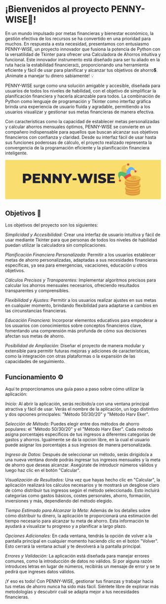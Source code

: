 # ¡Bienvenidos al proyecto PENNY-WISE🧮!

En un mundo impulsado por metas financieras y bienestar económico, la gestión efectiva de los recursos se ha convertido en una prioridad para muchos. En respuesta a esta necesidad, presentamos con entusiasmo PENNY-WISE, un proyecto innovador que fusiona la potencia de Python con la versatilidad de Tkinter para ofrecer una Calculadora de Ahorros intuitiva y funcional. Este innovador instrumento está diseñado para ser tu aliado en la ruta hacia la estabilidad financiera⚖️, proporcionando una herramienta eficiente y fácil de usar para planificar y alcanzar tus objetivos de ahorro💲. ¡Animate a manejar tu dinero sabiamente! 💡

PENNY-WISE surge como una solución amigable y accesible, diseñada para usuarios de todos los niveles de habilidad, con el objetivo de simplificar la planificación financiera y hacerla alcanzable para todos. La combinación de Python como lenguaje de programación y Tkinter como interfaz gráfica brinda una experiencia de usuario fluida y agradable, permitiendo a los usuarios visualizar y gestionar sus metas financieras de manera efectiva.

Con características como la capacidad de establecer metas personalizadas y calcular ahorros mensuales óptimos, PENNY-WISE se convierte en un compañero indispensable para aquellos que buscan alcanzar sus objetivos financieros con confianza y claridad. Desde su interfaz fácil de usar hasta sus funciones poderosas de cálculo, el proyecto realizado representa la convergencia de la programación eficiente y la planificación financiera inteligente. 

![](https://github.com/dsabogals/PENNY-WISE/blob/main/Banner.png)

## Objetivos 🏁

Los objetivos del proyecto son los siguientes:

*Simplicidad y Accesibilidad:*
Crear una interfaz de usuario intuitiva y fácil de usar mediante Tkinter para que personas de todos los niveles de habilidad puedan utilizar la calculadora sin complicaciones.

*Planificación Financiera Personalizada:*
Permitir a los usuarios establecer metas de ahorro personalizadas, adaptadas a sus necesidades financieras específicas, ya sea para emergencias, vacaciones, educación u otros objetivos.

*Cálculos Precisos y Transparentes:*
Implementar algoritmos precisos para calcular los ahorros mensuales necesarios, ofreciendo resultados transparentes y comprensibles.

*Flexibilidad y Ajustes:*
Permitir a los usuarios realizar ajustes en sus metas en cualquier momento, brindando flexibilidad para adaptarse a cambios en las circunstancias financieras.

*Educación Financiera:*
Incorporar elementos educativos para empoderar a los usuarios con conocimientos sobre conceptos financieros clave, fomentando una comprensión más profunda de cómo sus decisiones afectan sus metas de ahorro.

*Posibilidad de Ampliación:*
Diseñar el proyecto de manera modular y extensible para permitir futuras mejoras y adiciones de características, como la integración con otras plataformas o la expansión de las capacidades de seguimiento.

## Funcionamiento ⚙️

Aquí te proporcionamos una guía paso a paso sobre cómo utilizar la aplicación:

*Inicio:*
Al abrir la aplicación, serás recibido/a con una ventana principal atractiva y fácil de usar. Verás el nombre de la aplicación, un logo distintivo y dos opciones principales: "Método 50/30/20" y "Método Harv Eker".

*Selección de Método:*
Puedes elegir entre dos métodos de ahorro populares: el "Método 50/30/20" y el "Método Harv Eker". Cada método asigna porcentajes específicos de tus ingresos a diferentes categorías de gastos y ahorros. Igualmente se da la opcion libre, en la cual el usuario puede asignar los porcentajes a sus ingresos de manera personalizada.

*Ingreso de Datos:*
Después de seleccionar un método, serás dirigido/a a una nueva ventana donde podrás ingresar tus ingresos mensuales y la meta de ahorro que deseas alcanzar. Asegúrate de introducir números válidos y luego haz clic en el botón "Calcular".

*Visualización de Resultados:*
Una vez que hayas hecho clic en "Calcular", la aplicación realizará los cálculos necesarios y te mostrará un desglose claro de cómo distribuir tus ingresos según el método seleccionado. Esto incluirá categorías como gastos básicos, costes personales, ahorro, formación, inversiones y más, dependiendo del método elegido.

*Tiempo Estimado para Alcanzar la Meta:*
Además de los detalles sobre cómo distribuir tu dinero, la aplicación te proporcionará una estimación del tiempo necesario para alcanzar tu meta de ahorro. Esta información te ayudará a visualizar tu progreso y a planificar a largo plazo.

*Opciones Adicionales:*
En cada ventana, tendrás la opción de volver a la pantalla principal en cualquier momento haciendo clic en el botón "Volver". Esto cerrará la ventana actual y te devolverá a la pantalla principal.

*Errores y Validación:*
La aplicación está diseñada para manejar errores comunes, como la introducción de datos no válidos. Si por alguna razón introduces letras en lugar de números, recibirás un mensaje de error y se te pedirá que ingreses datos válidos.

¡Y eso es todo! Con PENNY-WISE, gestionar tus finanzas y trabajar hacia tus metas de ahorro nunca ha sido más fácil. Siéntete libre de explorar más metodologías y descubrir cuál se adapta mejor a tus necesidades financieras.

